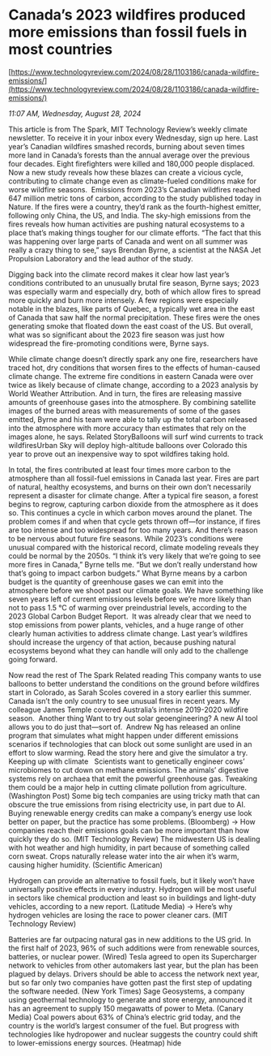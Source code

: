 # Canada’s 2023 wildfires produced more emissions than fossil fuels in most countries

[https://www.technologyreview.com/2024/08/28/1103186/canada-wildfire-emissions/](https://www.technologyreview.com/2024/08/28/1103186/canada-wildfire-emissions/)

*11:07 AM, Wednesday, August 28, 2024*

This article is from The Spark, MIT Technology Review’s weekly climate newsletter. To receive it in your inbox every Wednesday, sign up here. Last year’s Canadian wildfires smashed records, burning about seven times more land in Canada’s forests than the annual average over the previous four decades. Eight firefighters were killed and 180,000 people displaced.   Now a new study reveals how these blazes can create a vicious cycle, contributing to climate change even as climate-fueled conditions make for worse wildfire seasons.  Emissions from 2023’s Canadian wildfires reached 647 million metric tons of carbon, according to the study published today in Nature. If the fires were a country, they’d rank as the fourth-highest emitter, following only China, the US, and India. The sky-high emissions from the fires reveals how human activities are pushing natural ecosystems to a place that’s making things tougher for our climate efforts. “The fact that this was happening over large parts of Canada and went on all summer was really a crazy thing to see,” says Brendan Byrne, a scientist at the NASA Jet Propulsion Laboratory and the lead author of the study.

Digging back into the climate record makes it clear how last year’s conditions contributed to an unusually brutal fire season, Byrne says; 2023 was especially warm and especially dry, both of which allow fires to spread more quickly and burn more intensely. A few regions were especially notable in the blazes, like parts of Quebec, a typically wet area in the east of Canada that saw half the normal precipitation. These fires were the ones generating smoke that floated down the east coast of the US. But overall, what was so significant about the 2023 fire season was just how widespread the fire-promoting conditions were, Byrne says.

While climate change doesn’t directly spark any one fire, researchers have traced hot, dry conditions that worsen fires to the effects of human-caused climate change. The extreme fire conditions in eastern Canada were over twice as likely because of climate change, according to a 2023 analysis by World Weather Attribution. And in turn, the fires are releasing massive amounts of greenhouse gases into the atmosphere. By combining satellite images of the burned areas with measurements of some of the gases emitted, Byrne and his team were able to tally up the total carbon released into the atmosphere with more accuracy than estimates that rely on the images alone, he says. Related StoryBalloons will surf wind currents to track wildfiresUrban Sky will deploy high-altitude balloons over Colorado this year to prove out an inexpensive way to spot wildfires taking hold.

In total, the fires contributed at least four times more carbon to the atmosphere than all fossil-fuel emissions in Canada last year. Fires are part of natural, healthy ecosystems, and burns on their own don’t necessarily represent a disaster for climate change. After a typical fire season, a forest begins to regrow, capturing carbon dioxide from the atmosphere as it does so. This continues a cycle in which carbon moves around the planet.  The problem comes if and when that cycle gets thrown off—for instance, if fires are too intense and too widespread for too many years. And there’s reason to be nervous about future fire seasons. While 2023’s conditions were unusual compared with the historical record, climate modeling reveals they could be normal by the 2050s. “I think it’s very likely that we’re going to see more fires in Canada,” Byrne tells me. “But we don’t really understand how that’s going to impact carbon budgets.” What Byrne means by a carbon budget is the quantity of greenhouse gases we can emit into the atmosphere before we shoot past our climate goals. We have something like seven years left of current emissions levels before we’re more likely than not to pass 1.5 °C of warming over preindustrial levels, according to the 2023 Global Carbon Budget Report.  It was already clear that we need to stop emissions from power plants, vehicles, and a huge range of other clearly human activities to address climate change. Last year’s wildfires should increase the urgency of that action, because pushing natural ecosystems beyond what they can handle will only add to the challenge going forward.

Now read the rest of The Spark Related reading This company wants to use balloons to better understand the conditions on the ground before wildfires start in Colorado, as Sarah Scoles covered in a story earlier this summer.  Canada isn’t the only country to see unusual fires in recent years. My colleague James Temple covered Australia’s intense 2019-2020 wildfire season.  Another thing Want to try out solar geoengineering? A new AI tool allows you to do just that—sort of.  Andrew Ng has released an online program that simulates what might happen under different emissions scenarios if technologies that can block out some sunlight are used in an effort to slow warming. Read the story here and give the simulator a try.  Keeping up with climate   Scientists want to genetically engineer cows’ microbiomes to cut down on methane emissions. The animals’ digestive systems rely on archaea that emit the powerful greenhouse gas. Tweaking them could be a major help in cutting climate pollution from agriculture. (Washington Post) Some big tech companies are using tricky math that can obscure the true emissions from rising electricity use, in part due to AI. Buying renewable energy credits can make a company’s energy use look better on paper, but the practice has some problems. (Bloomberg) → How companies reach their emissions goals can be more important than how quickly they do so. (MIT Technology Review) The midwestern US is dealing with hot weather and high humidity, in part because of something called corn sweat. Crops naturally release water into the air when it’s warm, causing higher humidity. (Scientific American)

Hydrogen can provide an alternative to fossil fuels, but it likely won’t have universally positive effects in every industry. Hydrogen will be most useful in sectors like chemical production and least so in buildings and light-duty vehicles, according to a new report. (Latitude Media) → Here’s why hydrogen vehicles are losing the race to power cleaner cars. (MIT Technology Review)

Batteries are far outpacing natural gas in new additions to the US grid. In the first half of 2023, 96% of such additions were from renewable sources, batteries, or nuclear power. (Wired) Tesla agreed to open its Supercharger network to vehicles from other automakers last year, but the plan has been plagued by delays. Drivers should be able to access the network next year, but so far only two companies have gotten past the first step of updating the software needed. (New York Times) Sage Geosystems, a company using geothermal technology to generate and store energy, announced it has an agreement to supply 150 megawatts of power to Meta. (Canary Media) Coal powers about 63% of China’s electric grid today, and the country is the world’s largest consumer of the fuel. But progress with technologies like hydropower and nuclear suggests the country could shift to lower-emissions energy sources. (Heatmap) hide

